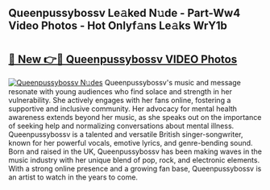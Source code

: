 ## Queenpussybossv Le𝚊ked N𝚞de - Part-Ww4 Video Photos - Hot Onlyf𝚊ns Le𝚊ks WrY1b

# <h2><a href="http://ab53527.deff.icu/?id=Queenpussybossv">🔗 New 👉🔴 Queenpussybossv VIDEO Photos</a></h2>

[![Queenpussybossv N𝚞des](https://i.imgur.com/rIISA9y.gif)](http://ab53527.deff.icu/?id=Queenpussybossv)
Queenpussybossv's music and message resonate with young audiences who find solace and strength in her vulnerability. She actively engages with her fans online, fostering a supportive and inclusive community. Her advocacy for mental health awareness extends beyond her music, as she speaks out on the importance of seeking help and normalizing conversations about mental illness. Queenpussybossv is a talented and versatile British singer-songwriter, known for her powerful vocals, emotive lyrics, and genre-bending sound. Born and raised in the UK, Queenpussybossv has been making waves in the music industry with her unique blend of pop, rock, and electronic elements. With a strong online presence and a growing fan base, Queenpussybossv is an artist to watch in the years to come.
